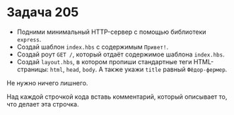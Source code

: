 # Задача 205

* Подними минимальный HTTP-сервер с помощью библиотеки `express`.
* Создай шаблон `index.hbs` с содержимым `Привет!`.
* Создай роут `GET /`, который отдаёт содержимое шаблона `index.hbs`.
* Создай `layout.hbs`, в котором пропиши стандартные теги HTML-страницы:
  `html`, `head`, `body`. А также укажи `title` равный `Фёдор-фермер`.

Не нужно ничего лишнего.

Над каждой строчкой кода вставь комментарий, который описывает то, что делает эта строчка.
